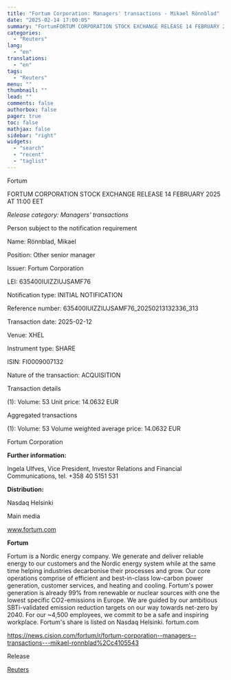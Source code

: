 ```yaml
---
title: "Fortum Corporation: Managers' transactions - Mikael Rönnblad"
date: "2025-02-14 17:00:05"
summary: "FortumFORTUM CORPORATION STOCK EXCHANGE RELEASE 14 FEBRUARY 2025 AT 11:00 EETRelease category: Managers' transactionsPerson subject to the notification requirementName: Rönnblad, MikaelPosition: Other senior managerIssuer: Fortum CorporationLEI: 635400IUIZZIUJSAMF76Notification type: INITIAL NOTIFICATIONReference number: 635400IUIZZIUJSAMF76_20250213132336_313Transaction date: 2025-02-12Venue: XHELInstrument type: SHAREISIN: FI0009007132Nature of the transaction: ACQUISITIONTransaction details(1): Volume: 53 Unit price: 14.0632 EURAggregated transactions(1):..."
categories:
  - "Reuters"
lang:
  - "en"
translations:
  - "en"
tags:
  - "Reuters"
menu: ""
thumbnail: ""
lead: ""
comments: false
authorbox: false
pager: true
toc: false
mathjax: false
sidebar: "right"
widgets:
  - "search"
  - "recent"
  - "taglist"
---
```


Fortum

FORTUM CORPORATION STOCK EXCHANGE RELEASE 14 FEBRUARY 2025 AT 11:00 EET

*Release category: Managers' transactions*

Person subject to the notification requirement

Name: Rönnblad, Mikael

Position: Other senior manager

Issuer: Fortum Corporation

LEI: 635400IUIZZIUJSAMF76

Notification type: INITIAL NOTIFICATION

Reference number: 635400IUIZZIUJSAMF76\_20250213132336\_313

Transaction date: 2025-02-12

Venue: XHEL

Instrument type: SHARE

ISIN: FI0009007132

Nature of the transaction: ACQUISITION

Transaction details

(1): Volume: 53 Unit price: 14.0632 EUR

Aggregated transactions

(1): Volume: 53 Volume weighted average price: 14.0632 EUR

Fortum Corporation

**Further information:**

Ingela Ulfves, Vice President, Investor Relations and Financial Communications, tel. +358 40 5151 531

**Distribution:**

Nasdaq Helsinki

Main media

www.fortum.com

**Fortum**

Fortum is a Nordic energy company. We generate and deliver reliable energy to our customers and the Nordic energy system while at the same time helping industries decarbonise their processes and grow. Our core operations comprise of efficient and best-in-class low-carbon power generation, customer services, and heating and cooling. Fortum's power generation is already 99% from renewable or nuclear sources with one the lowest specific CO2-emissions in Europe. We are guided by our ambitious SBTi-validated emission reduction targets on our way towards net-zero by 2040. For our ~4,500 employees, we commit to be a safe and inspiring workplace. Fortum's share is listed on Nasdaq Helsinki. fortum.com

https://news.cision.com/fortum/r/fortum-corporation--managers--transactions---mikael-ronnblad%2Cc4105543

Release

[Reuters](https://www.tradingview.com/news/reuters.com,2025-02-14:newsml_Wkr9qwyd7:0-fortum-corporation-managers-transactions-mikael-r-nnblad/)
